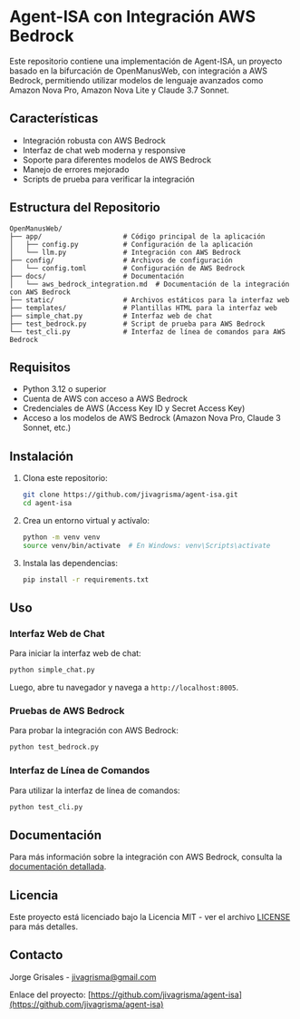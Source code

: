 # Agent-ISA con Integración AWS Bedrock

Este repositorio contiene una implementación de Agent-ISA, un proyecto basado en la bifurcación de OpenManusWeb, con integración a AWS Bedrock, permitiendo utilizar modelos de lenguaje avanzados como Amazon Nova Pro, Amazon Nova Lite y Claude 3.7 Sonnet.

## Características

- Integración robusta con AWS Bedrock
- Interfaz de chat web moderna y responsive
- Soporte para diferentes modelos de AWS Bedrock
- Manejo de errores mejorado
- Scripts de prueba para verificar la integración

## Estructura del Repositorio

```
OpenManusWeb/
├── app/                    # Código principal de la aplicación
│   ├── config.py           # Configuración de la aplicación
│   └── llm.py              # Integración con AWS Bedrock
├── config/                 # Archivos de configuración
│   └── config.toml         # Configuración de AWS Bedrock
├── docs/                   # Documentación
│   └── aws_bedrock_integration.md  # Documentación de la integración con AWS Bedrock
├── static/                 # Archivos estáticos para la interfaz web
├── templates/              # Plantillas HTML para la interfaz web
├── simple_chat.py          # Interfaz web de chat
├── test_bedrock.py         # Script de prueba para AWS Bedrock
└── test_cli.py             # Interfaz de línea de comandos para AWS Bedrock
```

## Requisitos

- Python 3.12 o superior
- Cuenta de AWS con acceso a AWS Bedrock
- Credenciales de AWS (Access Key ID y Secret Access Key)
- Acceso a los modelos de AWS Bedrock (Amazon Nova Pro, Claude 3 Sonnet, etc.)

## Instalación

1. Clona este repositorio:
   ```bash
   git clone https://github.com/jivagrisma/agent-isa.git
   cd agent-isa
   ```

2. Crea un entorno virtual y actívalo:
   ```bash
   python -m venv venv
   source venv/bin/activate  # En Windows: venv\Scripts\activate
   ```

3. Instala las dependencias:
   ```bash
   pip install -r requirements.txt
   ```

## Uso

### Interfaz Web de Chat

Para iniciar la interfaz web de chat:

```bash
python simple_chat.py
```

Luego, abre tu navegador y navega a `http://localhost:8005`.

### Pruebas de AWS Bedrock

Para probar la integración con AWS Bedrock:

```bash
python test_bedrock.py
```

### Interfaz de Línea de Comandos

Para utilizar la interfaz de línea de comandos:

```bash
python test_cli.py
```

## Documentación

Para más información sobre la integración con AWS Bedrock, consulta la [documentación detallada](docs/aws_bedrock_integration.md).

## Licencia

Este proyecto está licenciado bajo la Licencia MIT - ver el archivo [LICENSE](LICENSE) para más detalles.

## Contacto

Jorge Grisales - jivagrisma@gmail.com

Enlace del proyecto: [https://github.com/jivagrisma/agent-isa](https://github.com/jivagrisma/agent-isa)
